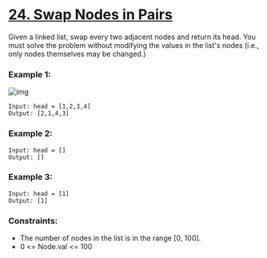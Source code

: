 # [24. Swap Nodes in Pairs](https://leetcode.com/problems/swap-nodes-in-pairs/description/)

Given a linked list, swap every two adjacent nodes and return its head. You must solve the problem without modifying the values in the list's nodes (i.e., only nodes themselves may be changed.)

 

### Example 1:
![img](https://assets.leetcode.com/uploads/2020/10/03/swap_ex1.jpg)
```text
Input: head = [1,2,3,4]
Output: [2,1,4,3]
```
### Example 2:
```text
Input: head = []
Output: []
```
### Example 3:
```text
Input: head = [1]
Output: [1]
 ```

### Constraints:

* The number of nodes in the list is in the range [0, 100].
* 0 <= Node.val <= 100
